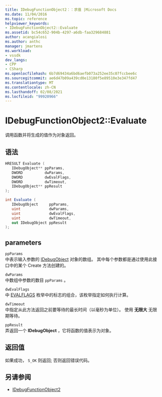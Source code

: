 ```yaml
---
title: IDebugFunctionObject2：：求值 |Microsoft Docs
ms.date: 11/04/2016
ms.topic: reference
helpviewer_keywords:
- IDebugFunctionObject2::Evaluate
ms.assetid: bc54c652-904b-4297-a6db-faa329684881
author: acangialosi
ms.author: anthc
manager: jmartens
ms.workload:
- vssdk
dev_langs:
- CPP
- CSharp
ms.openlocfilehash: 6b7d69434a6bd6aefb073a252ee35c07fccbee6c
ms.sourcegitcommit: ae6d47b09a439cd0e13180f5e89510e3e347fd47
ms.translationtype: MT
ms.contentlocale: zh-CN
ms.lasthandoff: 02/08/2021
ms.locfileid: "99920966"
---
```

# <a name="idebugfunctionobject2evaluate"></a>IDebugFunctionObject2::Evaluate
调用函数并将生成的值作为对象返回。

## <a name="syntax"></a>语法

```cpp
HRESULT Evaluate (
   IDebugObject** ppParams,
   DWORD          dwParams,
   DWORD          dwEvalFlags,
   DWORD          dwTimeout,
   IDebugObject** ppResult
);
```

```csharp
int Evaluate (
   IDebugObject     ppParams,
   uint             dwParams,
   uint             dwEvalFlags,
   uint             dwTimeout,
   out IDebugObject ppResult
);
```

## <a name="parameters"></a>parameters
`ppParams`\
中表示输入参数的 [IDebugObject](../../../extensibility/debugger/reference/idebugobject.md) 对象的数组。 其中每个参数都是通过使用此接口中的某个 Create 方法创建的。

`dwParams`\
中数组中参数的数目 `ppParams` 。

`dwEvalFlags`\
中 [EVALFLAGS](../../../extensibility/debugger/reference/evalflags.md) 枚举中的标志的组合，该枚举指定如何执行计算。

`dwTimeout`\
中指定从此方法返回之前要等待的最长时间（以毫秒为单位）。 使用 **无限大** 无限期等待。

`ppResult`\
弄返回一个 **IDebugObject** ，它将函数的值表示为对象。

## <a name="return-value"></a>返回值
 如果成功， `S_OK` 则返回; 否则返回错误代码。

## <a name="see-also"></a>另请参阅
- [IDebugFunctionObject2](../../../extensibility/debugger/reference/idebugfunctionobject2.md)
